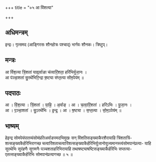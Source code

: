 +++
title = "०५ आ विंशत्या"

+++
## अधिमन्त्रम्
इन्द्रः। गृत्समद (आङ्गिरसः शौनहोत्रः पश्चाद्) भार्गवः शौनकः। त्रिष्टुप्।

## मन्त्रः
आ विं॑श॒त्या त्रिं॒शता॑ याह्य॒र्वाङा च॑त्वारिं॒शता॒ हरि॑भिर्युजा॒नः ।  
आ प॑ञ्चा॒शता॑ सु॒रथे॑भिरि॒न्द्रा ष॒ष्ट्या स॑प्त॒त्या सो॑म॒पेय॑म् ॥

## पदपाठः
आ । विं॒श॒त्या । त्रिं॒शता॑ । या॒हि॒ । अ॒र्वाङ् । आ । च॒त्वा॒रिं॒शता॑ । हरि॑ऽभिः । यु॒जा॒नः ।  
आ । प॒ञ्चा॒शता॑ । सु॒ऽरथे॑भिः । इ॒न्द्र॒ । आ । ष॒ष्ट्या । स॒प्त॒त्या । सो॒म॒ऽपेय॑म् ॥

## भाष्यम्
हेइन्द्र सोमपेयंपातव्यंसोमंप्रतिअर्वाङस्मदभिमुखः सन् विंशतिसङ्ख्याकैरशैरायाहि त्रिंशतात्रिं- शत्सङ्ख्यकैर्हरिभिरागच्छ चत्वारिंशताचत्वारिंशत्सङ्ख्याकैर्हरिभिर्युजानोयुज्यमानस्त्वंसोमपानंप्रत्या- याहि सुरथेभिः सुरंहणैः सुगमनैः पञ्चशताहरिभिरायाहि तथाषष्ट्याषष्टिसङ्ख्याकैर्हरिभिः सप्तत्या- एतत्सङ्ख्याकैर्हरिभिः सोमपानंप्रत्यागच्छ ॥ ५ ॥
